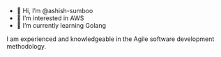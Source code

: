 - 👋 Hi, I’m @ashish-sumboo
- 👀 I’m interested in AWS
- 🌱 I’m currently learning Golang

<!---
ashish-sumboo/ashish-sumboo is a ✨ special ✨ repository because its `README.md` (this file) appears on your GitHub profile.
You can click the Preview link to take a look at your changes.
--->
I am experienced and knowledgeable in the Agile software development methodology.
